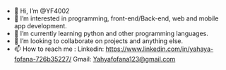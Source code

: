- 👋 Hi, I’m @YF4002
- 👀 I’m interested in programming, front-end/Back-end, web and mobile app development.
- 🌱 I’m currently learning python and other programming languages.
- 💞️ I’m looking to collaborate on projects and anything else.
- 📫 How to reach me : Linkedin: https://www.linkedin.com/in/yahaya-fofana-726b35227/       Gmail: Yahyafofana123@gmail.com
